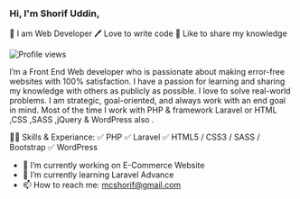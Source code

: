 ### Hi, I'm Shorif Uddin,

👑 I am Web Developer
🖊️ Love to write code
🎤 Like to share my knowledge

![Profile views](https://gpvc.arturio.dev/shorifuddin)  

I’m a Front End Web developer who is passionate about making error-free websites with 100% satisfaction. I have a passion for learning and sharing my knowledge with others as publicly as possible. I love to solve real-world problems. I am strategic, goal-oriented, and always work with an end goal in mind. Most of the time I work with PHP & framework Laravel or HTML ,CSS ,SASS ,jQuery & WordPress also  .

👨‍💻 Skills & Experiance:
✅ PHP
✅ Laravel
✅ HTML5 / CSS3 / SASS / Bootstrap
✅ WordPress


- 🔭 I’m currently working on E-Commerce Website 
- 🌱 I’m currently learning Laravel Advance 
- 📫 How to reach me: mcshorif@gmail.com 


